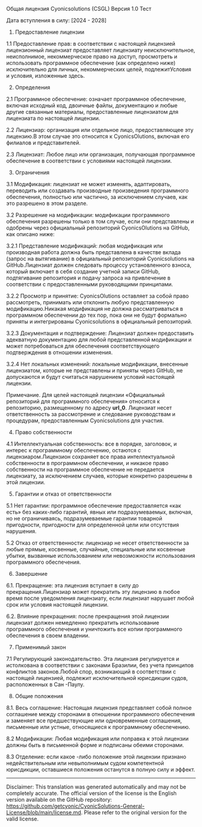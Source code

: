 Общая лицензия Cyonicsolutions (CSGL)
Версия 1.0 Тест

Дата вступления в силу: [2024 - 2028]

1. Предоставление лицензии

1.1 Предоставление прав: в соответствии с настоящей лицензией лицензионный лицензиат предоставляет лицензиату неисключительное, неисполнимое, некоммерческое право на доступ, просмотреть и использовать программное обеспечение (как определено ниже) исключительно для личных, некоммерческих целей, подлежитУсловия и условия, изложенные здесь.

2. Определения

2.1 Программное обеспечение: означает программное обеспечение, включая исходный код, двоичные файлы, документацию и любые другие связанные материалы, предоставленные лицензиатом для лицензиата по настоящей лицензии.

2.2 Лицензиар: организация или отдельное лицо, предоставляющее эту лицензию.В этом случае это относится к CyonicsOlutions, включая его филиалов и представителей.

2.3 Лицензиат: Любое лицо или организация, получающая программное обеспечение в соответствии с условиями настоящей лицензии.

3. Ограничения

3.1 Модификация: лицензиат не может изменять, адаптировать, переводить или создавать производные произведения программного обеспечения, полностью или частично, за исключением случаев, как это разрешено в этом разделе.

3.2 Разрешение на модификации: модификации программного обеспечения разрешены только в том случае, если они представлены и одобрены через официальный репозиторий CyonicsOlutions на GitHub, как описано ниже:

3.2.1 Представление модификаций: любая модификация или производная работа должна быть представлена ​​в качестве вклада (запрос на вытягивание) в официальный репозиторий Cyonicsolutions на GitHub.Лицензиат должен следовать процессу установленного взноса, который включает в себя создание учетной записи GitHub, подтягивание репозитория и подачу запроса на привлечение в соответствии с предоставленными руководящими принципами.

3.2.2 Просмотр и принятие: CyonicsOlutions оставляет за собой право рассмотреть, принимать или отклонить любую представленную модификацию.Никакая модификация не должна рассматриваться в программном обеспечении до тех пор, пока они не будут формально приняты и интегрированы Cyonicsolutions в официальный репозиторий.

3.2.3 Документация и подтверждение: Лицензиат должен предоставить адекватную документацию для любой представленной модификации и может потребоваться для обеспечения соответствующего подтверждения в отношении изменения.

3.2.4 Нет локальных изменений: локальные модификации, внесенные лицензиатом, которые не представлены и приняты через GitHub, не допускаются и будут считаться нарушением условий настоящей лицензии.

Примечание. Для целей настоящей лицензии «Официальный репозиторий для программного обеспечения» относится к репозиторию, размещенному по адресу __url_0__. Лицензиат несет ответственность за рассмотрение и следование руководствам и процедурам, предоставленным Cyonicsolutions для участия.

4. Право собственности

4.1 Интеллектуальная собственность: все в порядке, заголовок, и интерес к программному обеспечению, остаются с лицензиаром.Лицензион сохраняет все права интеллектуальной собственности в программном обеспечении, и никакое право собственности на программное обеспечение не передается лицензиату, за исключением случаев, которые конкретно разрешены в этой лицензии.

5. Гарантии и отказ от ответственности

5.1 Нет гарантии: программное обеспечение предоставляется «как есть» без каких-либо гарантий, явных или подразумеваемых, включая, но не ограничиваясь, подразумеваемые гарантии товарной пригодности, пригодности для определенной цели или отсутствия нарушения.

5.2 Отказ от ответственности: лицензиар не несет ответственности за любые прямые, косвенные, случайные, специальные или косвенные убытки, вызванные использованием или невозможности использования программного обеспечения.

6. Завершение

6.1. Прекращение: эта лицензия вступает в силу до прекращения.Лицензиар может прекратить эту лицензию в любое время после уведомления лицензиату, если лицензиат нарушает любой срок или условия настоящей лицензии.

6.2. Влияние прекращения: после прекращения этой лицензии лицензиат должен немедленно прекратить использование программного обеспечения и уничтожить все копии программного обеспечения в своем владении.

7. Применимый закон

7.1 Регулирующий законодательство. Эта лицензия регулируется и истолкована в соответствии с законами Бразилии, без учета принципов конфликтов законов.Любой спор, возникающий в соответствии с настоящей лицензией, подлежит исключительной юрисдикции судов, расположенных в Сан -Паулу.

8. Общие положения

8.1. Весь соглашение: Настоящая лицензия представляет собой полное соглашение между сторонами в отношении программного обеспечения и заменяет все предшествующие или одновременные соглашения, письменные или устные, относящиеся к программному обеспечению.

8.2 Модификации: Любая модификация или поправка к этой лицензии должны быть в письменной форме и подписаны обеими сторонами.

8.3 Отделение: если какое -либо положение этой лицензии признано недействительным или невыполнимым судом компетентной юрисдикции, оставшиеся положения останутся в полную силу и эффект.

---
Disclaimer: This translation was generated automatically and may not be completely accurate. The official version of the license is the English version available on the GitHub repository: https://github.com/getcyonic/CyonicSolutions-General-License/blob/main/license.md. Please refer to the original version for the valid license.